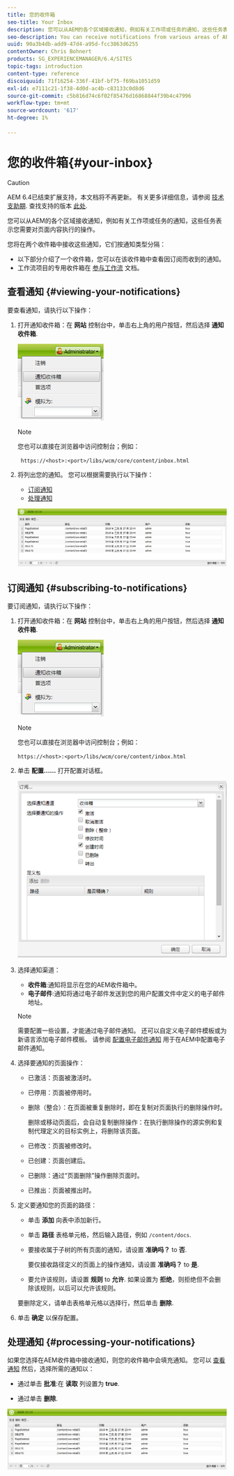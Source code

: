 ```yaml
---
title: 您的收件箱
seo-title: Your Inbox
description: 您可以从AEM的各个区域接收通知，例如有关工作项或任务的通知，这些任务表示您需要对页面内容执行的操作。
seo-description: You can receive notifications from various areas of AEM such as notification about work items or tasks that represent actions that you need to perform on page content.
uuid: 90a3b4db-add9-47d4-a95d-fcc3863d6255
contentOwner: Chris Bohnert
products: SG_EXPERIENCEMANAGER/6.4/SITES
topic-tags: introduction
content-type: reference
discoiquuid: 71f16254-336f-41bf-bf75-f69ba1051d59
exl-id: e7111c21-1f38-4d0d-ac4b-c83133c0d8d6
source-git-commit: c5b816d74c6f02f85476d16868844f39b4c47996
workflow-type: tm+mt
source-wordcount: '617'
ht-degree: 1%

---
```


# 您的收件箱{#your-inbox}

>[!CAUTION]
>
>AEM 6.4已结束扩展支持，本文档将不再更新。 有关更多详细信息，请参阅 [技术支助期](https://helpx.adobe.com/cn/support/programs/eol-matrix.html). 查找支持的版本 [此处](https://experienceleague.adobe.com/docs/).

您可以从AEM的各个区域接收通知，例如有关工作项或任务的通知，这些任务表示您需要对页面内容执行的操作。

您将在两个收件箱中接收这些通知，它们按通知类型分隔：

* 以下部分介绍了一个收件箱，您可以在该收件箱中查看因订阅而收到的通知。
* 工作流项目的专用收件箱在 [参与工作流](/help/sites-classic-ui-authoring/classic-workflows-participating.md) 文档。

## 查看通知 {#viewing-your-notifications}

要查看通知，请执行以下操作：

1. 打开通知收件箱：在 **网站** 控制台中，单击右上角的用户按钮，然后选择 **通知收件箱**.

   ![screen_shot_2012-02-08at105226am](assets/screen_shot_2012-02-08at105226am.png)

   >[!NOTE]
   >
   >您也可以直接在浏览器中访问控制台；例如：
   >
   >` https://<host>:<port>/libs/wcm/core/content/inbox.html`

1. 将列出您的通知。 您可以根据需要执行以下操作：

   * [订阅通知](#subscribing-to-notifications)
   * [处理通知](#processing-your-notifications)

   ![chlimage_1-8](assets/chlimage_1-8.jpeg)

## 订阅通知 {#subscribing-to-notifications}

要订阅通知，请执行以下操作：

1. 打开通知收件箱：在 **网站** 控制台中，单击右上角的用户按钮，然后选择 **通知收件箱**.

   ![screen_shot_2012-02-08at105226am-1](assets/screen_shot_2012-02-08at105226am-1.png)

   >[!NOTE]
   >
   >您也可以直接在浏览器中访问控制台；例如：
   >
   >`https://<host>:<port>/libs/wcm/core/content/inbox.html`

1. 单击 **配置……** 打开配置对话框。

   ![screen_shot_2012-02-08at111056am](assets/screen_shot_2012-02-08at111056am.png)

1. 选择通知渠道：

   * **收件箱**:通知将显示在您的AEM收件箱中。
   * **电子邮件**:通知将通过电子邮件发送到您的用户配置文件中定义的电子邮件地址。

   >[!NOTE]
   >
   >需要配置一些设置，才能通过电子邮件通知。 还可以自定义电子邮件模板或为新语言添加电子邮件模板。 请参阅 [配置电子邮件通知](/help/sites-administering/notification.md#configuringemailnotification) 用于在AEM中配置电子邮件通知。

1. 选择要通知的页面操作：

   * 已激活：页面被激活时。
   * 已停用：页面被停用时。
   * 删除（整合）：在页面被重复删除时，即在复制对页面执行的删除操作时。

      删除或移动页面后，会自动复制删除操作：在执行删除操作的源实例和复制代理定义的目标实例上，将删除该页面。

   * 已修改：页面被修改时。
   * 已创建：页面创建后。
   * 已删除：通过“页面删除”操作删除页面时。
   * 已推出：页面被推出时。

1. 定义要通知您的页面的路径：

   * 单击 **添加** 向表中添加新行。
   * 单击 **路径** 表格单元格，然后输入路径，例如 `/content/docs`.
   * 要接收属于子树的所有页面的通知，请设置 **准确吗？** to **否**.

      要仅接收路径定义的页面上的操作通知，请设置 **准确吗？** to **是**.

   * 要允许该规则，请设置 **规则** to **允许**. 如果设置为 **拒绝**，则拒绝但不会删除该规则，以后可以允许该规则。

   要删除定义，请单击表格单元格以选择行，然后单击 **删除**.

1. 单击 **确定** 以保存配置。

## 处理通知 {#processing-your-notifications}

如果您选择在AEM收件箱中接收通知，则您的收件箱中会填充通知。 您可以 [查看通知](#viewing-your-notifications) 然后，选择所需的通知以：

* 通过单击 **批准**:在 **读取** 列设置为 **true**.

* 通过单击 **删除**.

![chlimage_1-9](assets/chlimage_1-9.jpeg)

